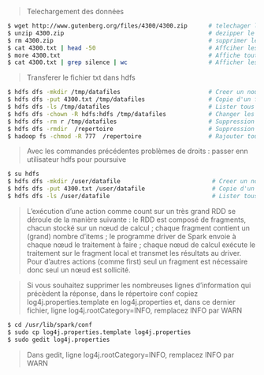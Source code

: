 
> Telechargement des données 

```sh 
$ wget http://www.gutenberg.org/files/4300/4300.zip      # telechager le fichier tar
$ unzip 4300.zip                                         # dezipper le fichier
$ rm 4300.zip                                            # supprimer le fichier tar 
$ cat 4300.txt | head -50                                # Affciher les 50 première ligne du fichiers
$ more 4300.txt                                          # Affiche tout le document : entrer pour passer à page suivante 
$ cat 4300.txt | grep silence | wc                       # Afficher les parties qui contiennent silence 
```

> Transferer le fichier txt dans hdfs

```sh
$ hdfs dfs -mkdir /tmp/datafiles                         # Creer un nouveau repertoire dans hdfs 
$ hdfs dfs -put 4300.txt /tmp/datafiles                  # Copie d'un fichier dans HDFS 
$ hdfs dfs -ls /tmp/datafiles                            # Lister tous les fichiers du repertoire
$ hdfs dfs -chown -R hdfs:hdfs /tmp/datafiles            # Changer les droits sur le fichier root --> hdfs 
$ hdfs dfs -rm r /tmp/datafiles                          # Suppression du repertoire
$ hdfs dfs -rmdir  /repertoire                           # Suppression d'un repertroire 
$ hadoop fs -chmod -R 777  /repertoire                   # Rajouter tous les droits sur un fichier 
```

 

> Avec les commandes précédentes problèmes de droits : passer enn utilisateur hdfs pour poursuive

```sh 
$ su hdfs 
$ hdfs dfs -mkdir /user/datafile                          # Creer un nouveau repertoire dans hdfs 
$ hdfs dfs -put 4300.txt /user/datafile                   # Copie d'un fichier dans HDFS 
$ hdfs dfs -ls /user/datafile                             # Lister tous les fichiers du repertoire
```


> L’exécution d’une action comme count sur un très grand RDD se déroule de la manière suivante : 
> le RDD est composé de fragments, chacun stocké sur un nœud de calcul ; chaque fragment contient 
> un (grand) nombre d’items ; le programme driver de Spark envoie à chaque nœud le traitement à faire ; 
> chaque nœud de calcul exécute le traitement sur le fragment local et transmet les résultats au driver. 
> Pour d’autres actions (comme first) seul un fragment est nécessaire donc seul un nœud est sollicité.


> Si vous souhaitez supprimer les nombreuses lignes d’information qui précèdent la réponse, dans le répertoire 
> conf copiez log4j.properties.template en log4j.properties et, dans ce dernier fichier, ligne log4j.rootCategory=INFO, remplacez INFO par WARN

```sh
$ cd /usr/lib/spark/conf
$ sudo cp log4j.properties.template log4j.properties
$ sudo gedit log4j.properties        
```

> Dans gedit, ligne log4j.rootCategory=INFO, remplacez INFO par WARN

